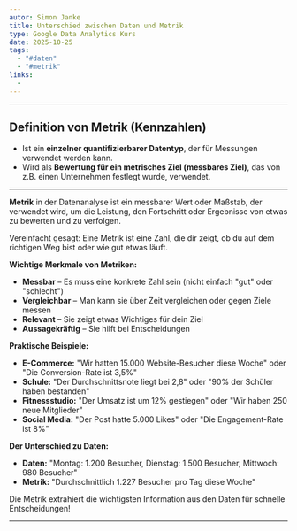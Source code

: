 ```yaml
---
autor: Simon Janke
title: Unterschied zwischen Daten und Metrik
type: Google Data Analytics Kurs
date: 2025-10-25
tags:
  - "#daten"
  - "#metrik"
links:
  -
---
```

---

## Definition von Metrik (Kennzahlen)

- Ist ein **einzelner quantifizierbarer Datentyp**, der für Messungen verwendet werden kann.
- Wird als **Bewertung für ein metrisches Ziel (messbares Ziel)**, das von z.B. einen Unternehmen festlegt wurde, verwendet. 
---

**Metrik** in der Datenanalyse ist ein messbarer Wert oder Maßstab, der verwendet wird, um die Leistung, den Fortschritt oder Ergebnisse von etwas zu bewerten und zu verfolgen.

Vereinfacht gesagt: Eine Metrik ist eine Zahl, die dir zeigt, ob du auf dem richtigen Weg bist oder wie gut etwas läuft.

**Wichtige Merkmale von Metriken:**

- **Messbar** – Es muss eine konkrete Zahl sein (nicht einfach "gut" oder "schlecht")
- **Vergleichbar** – Man kann sie über Zeit vergleichen oder gegen Ziele messen
- **Relevant** – Sie zeigt etwas Wichtiges für dein Ziel
- **Aussagekräftig** – Sie hilft bei Entscheidungen

**Praktische Beispiele:**

- **E-Commerce:** "Wir hatten 15.000 Website-Besucher diese Woche" oder "Die Conversion-Rate ist 3,5%"
- **Schule:** "Der Durchschnittsnote liegt bei 2,8" oder "90% der Schüler haben bestanden"
- **Fitnessstudio:** "Der Umsatz ist um 12% gestiegen" oder "Wir haben 250 neue Mitglieder"
- **Social Media:** "Der Post hatte 5.000 Likes" oder "Die Engagement-Rate ist 8%"

**Der Unterschied zu Daten:**

- **Daten:** "Montag: 1.200 Besucher, Dienstag: 1.500 Besucher, Mittwoch: 980 Besucher"
- **Metrik:** "Durchschnittlich 1.227 Besucher pro Tag diese Woche"

Die Metrik extrahiert die wichtigsten Information aus den Daten für schnelle Entscheidungen!

---

